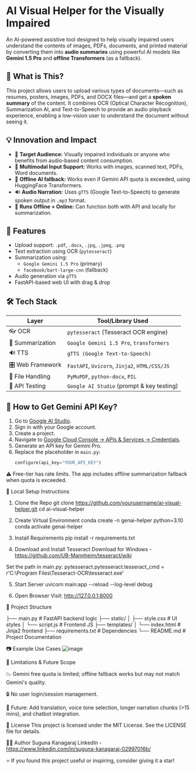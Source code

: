 # AI Visual Helper for the Visually Impaired

An AI-powered assistive tool designed to help visually impaired users understand the contents of images, PDFs, documents, and printed material by converting them into **audio summaries** using powerful AI models like **Gemini 1.5 Pro** and **offline Transformers** (as a fallback).


## 📌 What is This?

This project allows users to upload various types of documents—such as resumes, posters, images, PDFs, and DOCX files—and get a **spoken summary** of the content. It combines OCR (Optical Character Recognition), Summarization AI, and Text-to-Speech to provide an audio playback experience, enabling a low-vision user to understand the document without seeing it.

## 💡 Innovation and Impact

- 🎯 **Target Audience:** Visually impaired individuals or anyone who benefits from audio-based content consumption.
- 🧩 **Multimodal Input Support:** Works with images, scanned text, PDFs, Word documents.
- 🔁 **Offline AI fallback:** Works even if Gemini API quota is exceeded, using HuggingFace Transformers.
- 🔊 **Audio Narration:** Uses `gTTS` (Google Text-to-Speech) to generate spoken output in `.mp3` format.
- 📶 **Runs Offline + Online:** Can function both with API and locally for summarization.

## 🧪 Features

- Upload support: `.pdf`, `.docx`, `.jpg`, `.jpeg`, `.png`
- Text extraction using OCR (`pytesseract`)
- Summarization using:
  - `Google Gemini 1.5 Pro` (primary)
  - `facebook/bart-large-cnn` (fallback)
- Audio generation via `gTTS`
- FastAPI-based web UI with drag & drop

## 🛠️ Tech Stack

| Layer                | Tool/Library Used                             |
|----------------------|---------------------------------------------- |
| 👓 OCR               | `pytesseract` (Tesseract OCR engine)          |
| 🧠 Summarization     | `Google Gemini 1.5 Pro`, `transformers`       |
| 🔊 TTS               | `gTTS (Google Text-to-Speech)`                |
| 🎛️ Web Framework     | `FastAPI`, `Uvicorn`, `Jinja2`, `HTML/CSS/JS` |
| 📄 File Handling     | `PyMuPDF`, `python-docx`, `PIL`                |
| 🧪 API Testing       | `Google AI Studio` (prompt & key testing)     |

## 🔑 How to Get Gemini API Key?

1. Go to [Google AI Studio](https://makersuite.google.com/app).
2. Sign in with your Google account.
3. Create a project.
4. Navigate to [Google Cloud Console → APIs & Services → Credentials](https://console.cloud.google.com/apis/credentials).
5. Generate an API key for Gemini Pro.
6. Replace the placeholder in `main.py`:
   ```python
   configure(api_key="YOUR_API_KEY")
⚠️ Free-tier has rate limits. The app includes offline summarization fallback when quota is exceeded.

🧭 Local Setup Instructions
1. Clone the Repo
git clone https://github.com/yourusername/ai-visual-helper.git
cd ai-visual-helper

2. Create Virtual Environment
conda create -n genai-helper python=3.10
conda activate genai-helper

3. Install Requirements
pip install -r requirements.txt

4. Download and Install Tesseract
Download for Windows - https://github.com/UB-Mannheim/tesseract/wiki

Set the path in main.py:
pytesseract.pytesseract.tesseract_cmd = r'C:\Program Files\Tesseract-OCR\tesseract.exe'

5. Start Server
uvicorn main:app --reload --log-level debug

7. Open Browser
Visit: http://127.0.0.1:8000

📁 Project Structure

├── main.py                  # FastAPI backend logic
├── static/
│   ├── style.css            # UI styles
│   └── script.js            # Frontend JS
├── templates/
│   └── index.html           # Jinja2 frontend
├── requirements.txt         # Dependencies
└── README.md                # Project Documentation

📷 Example Use Cases
![image](https://github.com/user-attachments/assets/c5bde00c-ba09-43c6-b7de-f6cf0115fa8e)


🚧 Limitations & Future Scope

📉 Gemini free quota is limited; offline fallback works but may not match Gemini's quality.

🔒 No user login/session management.

🚀 Future: Add translation, voice tone selection, longer narration chunks (>15 mins), and chatbot integration.

📜 License
This project is licensed under the MIT License. See the LICENSE file for details.

🙋‍♀️ Author
Suguna Kanagaraj
LinkedIn - https://www.linkedin.com/in/suguna-kanagaraj-02997016b/

⭐ If you found this project useful or inspiring, consider giving it a star!
